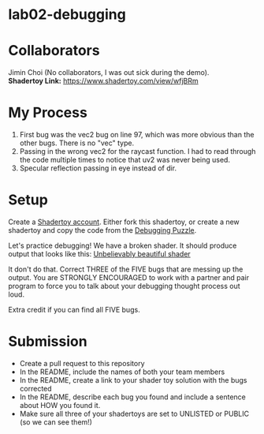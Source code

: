 # lab02-debugging

# Collaborators 
Jimin Choi (No collaborators, I was out sick during the demo). <br/>
**Shadertoy Link:** https://www.shadertoy.com/view/wfjBRm

# My Process
1. First bug was the vec2 bug on line 97, which was more obvious than the other bugs. There is no "vec" type.
2. Passing in the wrong vec2 for the raycast function. I had to read through the code multiple times to notice that uv2 was never being used.
3. Specular reflection passing in eye instead of dir. 

# Setup 

Create a [Shadertoy account](https://www.shadertoy.com/). Either fork this shadertoy, or create a new shadertoy and copy the code from the [Debugging Puzzle](https://www.shadertoy.com/view/flGfRc).

Let's practice debugging! We have a broken shader. It should produce output that looks like this:
[Unbelievably beautiful shader](https://user-images.githubusercontent.com/1758825/200729570-8e10a37a-345d-4aff-8eff-6baf54a32a40.webm)

It don't do that. Correct THREE of the FIVE bugs that are messing up the output. You are STRONGLY ENCOURAGED to work with a partner and pair program to force you to talk about your debugging thought process out loud.

Extra credit if you can find all FIVE bugs.

# Submission
- Create a pull request to this repository
- In the README, include the names of both your team members
- In the README, create a link to your shader toy solution with the bugs corrected
- In the README, describe each bug you found and include a sentence about HOW you found it.
- Make sure all three of your shadertoys are set to UNLISTED or PUBLIC (so we can see them!)
